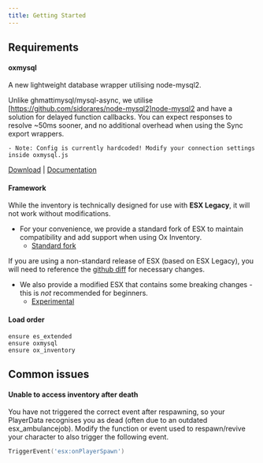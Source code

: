 ```yaml
---
title: Getting Started
---
```


## Requirements
#### oxmysql
A new lightweight database wrapper utilising node-mysql2.

Unlike ghmattimysql/mysql-async, we utilise [https://github.com/sidorares/node-mysql2]node-mysql2 and have a solution for delayed function callbacks. You can expect responses to resolve ~50ms sooner, and no additional overhead when using the Sync export wrappers.

	- Note: Config is currently hardcoded! Modify your connection settings inside oxmysql.js

[Download](https://github.com/overextended/oxmysql) | [Documentation](https://overextended.github.io/oxmysql)

#### Framework
While the inventory is technically designed for use with **ESX Legacy**, it will not work without modifications.
- For your convenience, we provide a standard fork of ESX to maintain compatibility and add support when using Ox Inventory.
	- [Standard fork](https://github.com/overextended/es_extended)

If you are using a non-standard release of ESX (based on ESX Legacy), you will need to reference the [github diff](https://github.com/overextended/es_extended/commit/c232ff157e219c111e7b484af2375a2859ac331d) for necessary changes.

- We also provide a modified ESX that contains some breaking changes - this is _not_ recommended for beginners.
	- [Experimental](https://github.com/overextended/es_extended/tree/ox)


#### Load order
```
ensure es_extended
ensure oxmysql
ensure ox_inventory
```

## Common issues
#### Unable to access inventory after death
You have not triggered the correct event after respawning, so your PlayerData recognises you as dead (often due to an outdated esx_ambulancejob).
Modify the function or event used to respawn/revive your character to also trigger the following event.
```lua
TriggerEvent('esx:onPlayerSpawn')
```